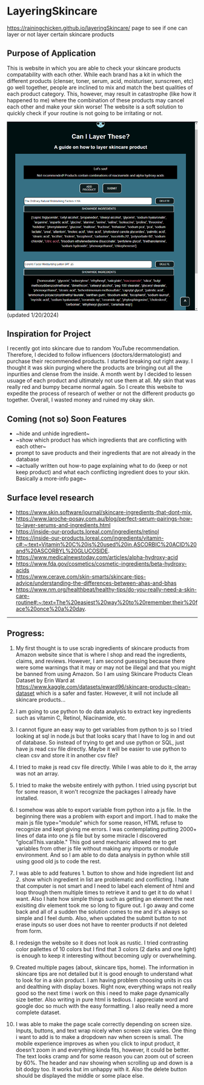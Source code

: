 # LayeringSkincare
https://rainingchicken.github.io/layeringSkincare/
page to see if one can layer or not layer certain skincare products

## Purpose of Application
This is website in which you are able to check your skincare products compatability with each other. While each brand has a kit in which the different products (clenser, toner, serum, acid, moisturiser, sunscreen, etc) go well together, people are inclined to mix and match the best qualities of each product category. This, however, may result in catastrophe (like how it happened to me) where the combination of these products may cancel each other and make your skin worse! The website is a soft solution to quickly check if your routine is not going to be irritating or not. 

![samplewebsiteskincare](https://github.com/rainingchicken/layeringSkincare/blob/main/skinlayersample2.png) (updated 1/20/2024)

## Inspiration for Project
I recently got into skincare due to random YouTube recommendation. Therefore, I decided to follow influencers (doctors/dermatologist) and purchase their recommended products. I started breaking out right away. I thought it was skin purging where the products are bringing out all the inpurities and clense from the inside. A month went by I decided to lessen usuage of each product and ultimately not use them at all. My skin that was really red and bumpy became normal again. So I create this website to expedite the process of research of wether or not the different products go together. Overall, I wasted money and ruined my okay skin. 

## Coming (not so) Soon Features
- ~hide and unhide ingredient~
- ~show which product has which ingredients that are conflicting with each other~
- prompt to save products and their ingredients that are not already in the database
- ~actually written out how-to page explaining what to do (keep or not keep product) and what each conflicting ingredient does to your skin. Basically a more-info page~

## Surface level research
- https://www.skin.software/journal/skincare-ingredients-that-dont-mix, 
- https://www.laroche-posay.com.au/blog/perfect-serum-pairings-how-to-layer-serums-and-ingredients.html
- https://inside-our-products.loreal.com/ingredients/retinol
- https://inside-our-products.loreal.com/ingredients/vitamin-c#:~:text=Vitamin%20C%20is%20used%20in,ASCORBIC%20ACID%20and%20ASCORBYL%20GLUCOSIDE.
- https://www.medicalnewstoday.com/articles/alpha-hydroxy-acid
- https://www.fda.gov/cosmetics/cosmetic-ingredients/beta-hydroxy-acids
- https://www.cerave.com/skin-smarts/skincare-tips-advice/understanding-the-differences-between-ahas-and-bhas
- https://www.nm.org/healthbeat/healthy-tips/do-you-really-need-a-skin-care-routine#:~:text=The%20easiest%20way%20to%20remember,their%20face%20once%20a%20day.

<hr>

## Progress:
1. My first thought is to use scrab ingredients of skincare products from Amazon website since that is where I shop and read the ingredients, claims, and reviews. However, I am second guessing because there were some warnings that it may or may not be illegal and that you might be banned from using Amazon. So I am using Skincare Products Clean Dataset by Erin Ward at https://www.kaggle.com/datasets/eward96/skincare-products-clean-dataset which is a safer and faster. However, it will not include all skincare products...

2. I am going to use python to do data analysis to extract key ingredients such as vitamin C, Retinol, Niacinamide, etc.  

3. I cannot figure an easy way to get variables from python to js so I tried looking at sql in node.js but that looks scary that I have to log in and out of database. So instead of trying to get and use python or SQL, just have js read csv file directly. Maybe it will be easier to use python to clean csv and store it in another csv file?  

4. I tried to make js read csv file directly. While I was able to do it, the array was not an array.

5. I tried to make the website entirely with python. I tried using pyscript but for some reason, it won't recognize the packages I already have installed.

6. I somehow was able to export variable from python into a js file. In the beginning there was a problem with export and import. I had to make the main js file type="module" which for some reason, HTML refuse to recognize and kept giving me errors. I was contemplating putting 2000+ lines of data into one js file but by some miracle I discovered "glocalThis.varable." This god send mechanic allowed me to get variables from other js file without making any imports or module environment. And so I am able to do data analysis in python while still using good old js to code the rest.

7. I was able to add features 1. button to show and hide ingredient list and 2. show which ingredient in list are problematic and conflicting. I hate that computer is not smart and I need to label each element of html and loop through them multiple times to retrieve it and to get it to do what I want. Also I hate how simple things such as getting an element the next exisiting div element took me so long to figure out. I go away and come back and all of a sudden the solution comes to me and it's always so simple and I feel dumb. Also, when updated the submit button to not erase inputs so user does not have to reenter products if not deleted from form.

8. I redesign the website so it does not look as rustic. I tried contrasting color pallettes of 10 colors but I find that 3 colors (2 darks and one light) is enough to keep it interesting without becoming ugly or overwhelming.

9. Created multiple pages (about, skincare tips, home). The information in skincare tips are not detailed but it is good enough to understand what to look for in a skin product. I am having problem choosing units in css and dealthing with display boxes. Right now, everything wraps not really good so the next time i work on this i need to make page dynamically size better. Also writing in pure html is tedious. I appreciate word and google doc so much with the easy formatting. I also really need a more complete dataset.

10. I was able to make the page scale correctly depending on screen size. Inputs, buttons, and text wrap nicely when screen size varies. One thing i want to add is to make a dropdown nav when screen is small. The mobile experience improves as when you click to input product, it doesn't zoom in and everything kinda fits, however, it could be better. The text looks cramp and for some reason you can zoom out of screen by 60%. The header and nav showing when scrolling up and down is a bit dodgy too. It works but im unhappy with it. Also the delete button should be displayed the middle or some place else. 

